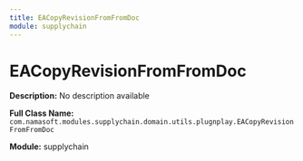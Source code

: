 ```yaml
---
title: EACopyRevisionFromFromDoc
module: supplychain
---
```


# EACopyRevisionFromFromDoc

**Description:** No description available

**Full Class Name:** `com.namasoft.modules.supplychain.domain.utils.plugnplay.EACopyRevisionFromFromDoc`

**Module:** supplychain

